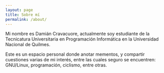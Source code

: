 ```yaml
---
layout: page
title: Sobre mí
permalink: /about/
---
```


Mi nombre es Damián Cravacuore, actualmente soy estudiante de la Tecnicatura
Universitaria en Programación Informática en la Universidad Nacional de Quilmes.

Este es un espacio personal donde anotar mementos, y compartir cuestiones varias
de mi interés, entre las cuales seguro se encuentren: GNU/Linux, programación,
ciclismo, entre otras.
